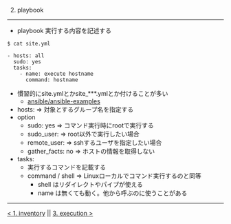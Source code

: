 2. playbook
---
- playbook 実行する内容を記述する

```
$ cat site.yml

- hosts: all
  sudo: yes
  tasks:
    - name: execute hostname
      command: hostname
```

- 慣習的にsite.ymlとかsite_***.ymlとか付けることが多い
  - [ansible/ansible-examples](https://github.com/ansible/ansible-examples)
- hosts: => 対象とするグループ名を指定する
- option
  - sudo: yes => コマンド実行時にrootで実行する
  - sudo_user: => root以外で実行したい場合
  - remote_user: => sshするユーザを指定したい場合
  - gather_facts: no => ホストの情報を取得しない
- tasks:
  - 実行するコマンドを記載する
  - command / shell => Linuxローカルでコマンド実行するのと同等
    - shell はリダイレクトやパイプが使える
    - name は無くても動く。他から呼ぶのに使うことがある

---
[< 1. inventory](1_inventory.md) || [3. execution >](3_execution.md)
